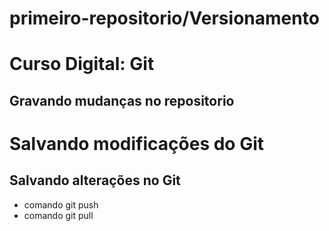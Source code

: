 ﻿# primeiro-repositorio/Versionamento


# Curso Digital: Git

## Gravando mudanças no repositorio 

# Salvando modificações do Git

## Salvando alterações no Git
* comando git push
* comando git pull
